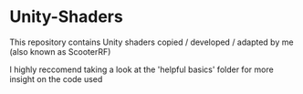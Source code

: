 # Unity-Shaders
This repository contains Unity shaders copied / developed / adapted by me (also known as ScooterRF)

I highly reccomend taking a look at the 'helpful basics' folder for more insight on the code used
